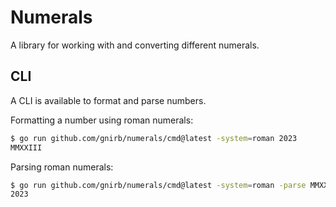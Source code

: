 # Numerals

A library for working with and converting different numerals.

## CLI

A CLI is available to format and parse numbers.

Formatting a number using roman numerals:
```bash
$ go run github.com/gnirb/numerals/cmd@latest -system=roman 2023
MMXXIII
```

Parsing roman numerals:
```bash
$ go run github.com/gnirb/numerals/cmd@latest -system=roman -parse MMXXIII
2023
```